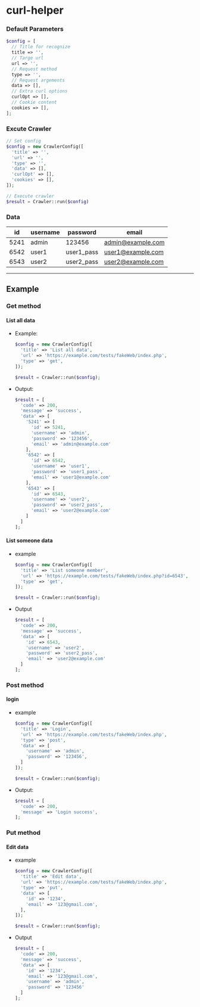 # curl-helper

### Default Parameters
```php
$config = [
  // Title for recognize
  title => '',
  // Targe url
  url => '',
  // Request method
  type => '',
  // Request argements
  data => [],
  // Extra curl options
  curlOpt => [],
  // Cookie content
  cookies => [],
];
```

### Excute Crawler
```php
// Set config
$config = new CrawlerConfig([
  'title' => '',
  'url' => '',
  'type' => '',
  'data' => [],
  'curlOpt' => [],
  'cookies' => [],
]);

// Execute crawler
$result = Crawler::run($config)
```

### Data
| id   | username | password   | email             |
| ---- | -------- | ---------- | ----------------- |
| 5241 | admin    | 123456     | admin@example.com |
| 6542 | user1    | user1_pass | user1@example.com |
| 6543 | user2    | user2_pass | user2@example.com |

---

## Example

### Get method

#### List all data
  - Example:
    ```php
    $config = new CrawlerConfig([
      'title' => 'List all data',
      'url' => 'https://example.com/tests/fakeWeb/index.php',
      'type' => 'get',
    ]);

    $result = Crawler::run($config);
    ```
  - Output:
    ```php
    $result = [
      'code' => 200,
      'message' => 'success',
      'data' => [
        '5241' => [
          'id' => 5241,
          'username' => 'admin',
          'password' => '123456',
          'email' => 'admin@example.com'
        ],
        '6542' => [
          'id' => 6542,
          'username' => 'user1',
          'password' => 'user1_pass',
          'email' => 'user1@example.com'
        ],
        '6543' => [
          'id' => 6543,
          'username' => 'user2',
          'password' => 'user2_pass',
          'email' => 'user2@example.com'
        ]
      ]
    ];
    ```

#### List someone data
  - example
    ```php
    $config = new CrawlerConfig([
      'title' => 'List someone member',
      'url' => 'https://example.com/tests/fakeWeb/index.php?id=6543',
      'type' => 'get',
    ]);

    $result = Crawler::run($config);
    ```
  - Output
    ```php
    $result = [
      'code' => 200,
      'message' => 'success',
      'data' => [
        'id' => 6543,
        'username' => 'user2',
        'password' => 'user2_pass',
        'email' => 'user2@example.com'
      ]
    ];
    ```

### Post method

#### login
  - example
    ```php
    $config = new CrawlerConfig([
      'title' => 'Login',
      'url' => 'https://example.com/tests/fakeWeb/index.php',
      'type' => 'post',
      'data' => [
        'username' => 'admin',
        'password' => '123456',
      ]
    ]);

    $result = Crawler::run($config);
    ```
  - Output:
    ```php
    $result = [
      'code' => 200,
      'message' => 'Login success',
    ];
    ```

### Put method

#### Edit data
  - example
    ```php
    $config = new CrawlerConfig([
      'title' => 'Edit data',
      'url' => 'https://example.com/tests/fakeWeb/index.php',
      'type' => 'put',
      'data' => [
        'id' => '1234',
        'email' => '123@gmail.com',
      ],
    ]);

    $result = Crawler::run($config);
    ```
  - Output
    ```php
    $result = [
      'code' => 200,
      'message' => 'success',
      'data' => [
        'id' => '1234',
        'email' => '123@gmail.com',
        'username' => 'admin',
        'password' => '123456'
      ]
    ];
    ```
